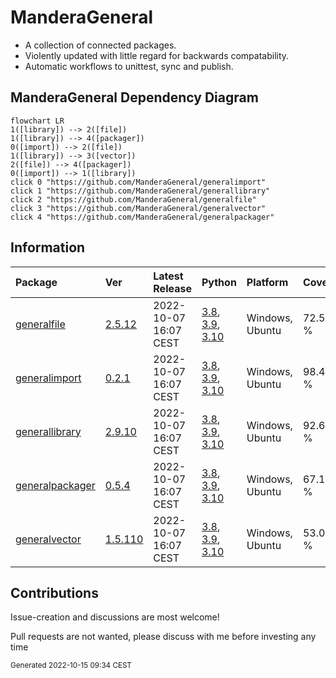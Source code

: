 # ManderaGeneral
 - A collection of connected packages.
 - Violently updated with little regard for backwards compatability.
 - Automatic workflows to unittest, sync and publish.

## ManderaGeneral Dependency Diagram
```mermaid
flowchart LR
1([library]) --> 2([file])
1([library]) --> 4([packager])
0([import]) --> 2([file])
1([library]) --> 3([vector])
2([file]) --> 4([packager])
0([import]) --> 1([library])
click 0 "https://github.com/ManderaGeneral/generalimport"
click 1 "https://github.com/ManderaGeneral/generallibrary"
click 2 "https://github.com/ManderaGeneral/generalfile"
click 3 "https://github.com/ManderaGeneral/generalvector"
click 4 "https://github.com/ManderaGeneral/generalpackager"
```

## Information
| Package                                                              | Ver                                                | Latest Release        | Python                                                                                                                                                                                  | Platform        | Cover   |
|:---------------------------------------------------------------------|:---------------------------------------------------|:----------------------|:----------------------------------------------------------------------------------------------------------------------------------------------------------------------------------------|:----------------|:--------|
| [generalfile](https://github.com/ManderaGeneral/generalfile)         | [2.5.12](https://pypi.org/project/generalfile/)    | 2022-10-07 16:07 CEST | [3.8](https://www.python.org/downloads/release/python-380/), [3.9](https://www.python.org/downloads/release/python-390/), [3.10](https://www.python.org/downloads/release/python-3100/) | Windows, Ubuntu | 72.5 %  |
| [generalimport](https://github.com/ManderaGeneral/generalimport)     | [0.2.1](https://pypi.org/project/generalimport/)   | 2022-10-07 16:07 CEST | [3.8](https://www.python.org/downloads/release/python-380/), [3.9](https://www.python.org/downloads/release/python-390/), [3.10](https://www.python.org/downloads/release/python-3100/) | Windows, Ubuntu | 98.4 %  |
| [generallibrary](https://github.com/ManderaGeneral/generallibrary)   | [2.9.10](https://pypi.org/project/generallibrary/) | 2022-10-07 16:07 CEST | [3.8](https://www.python.org/downloads/release/python-380/), [3.9](https://www.python.org/downloads/release/python-390/), [3.10](https://www.python.org/downloads/release/python-3100/) | Windows, Ubuntu | 92.6 %  |
| [generalpackager](https://github.com/ManderaGeneral/generalpackager) | [0.5.4](https://pypi.org/project/generalpackager/) | 2022-10-07 16:07 CEST | [3.8](https://www.python.org/downloads/release/python-380/), [3.9](https://www.python.org/downloads/release/python-390/), [3.10](https://www.python.org/downloads/release/python-3100/) | Windows, Ubuntu | 67.1 %  |
| [generalvector](https://github.com/ManderaGeneral/generalvector)     | [1.5.110](https://pypi.org/project/generalvector/) | 2022-10-07 16:07 CEST | [3.8](https://www.python.org/downloads/release/python-380/), [3.9](https://www.python.org/downloads/release/python-390/), [3.10](https://www.python.org/downloads/release/python-3100/) | Windows, Ubuntu | 53.0 %  |

## Contributions
Issue-creation and discussions are most welcome!

Pull requests are not wanted, please discuss with me before investing any time

<sup>
Generated 2022-10-15 09:34 CEST
</sup>
